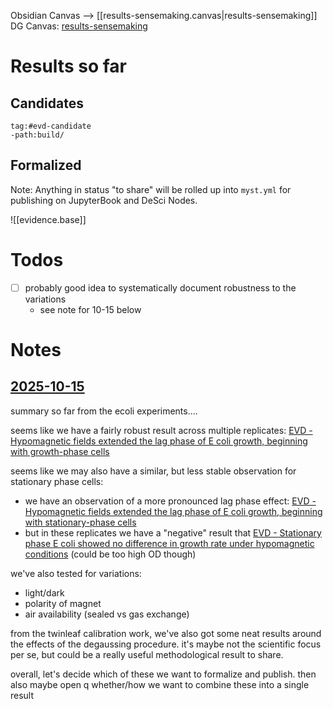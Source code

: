 Obsidian Canvas --> [[results-sensemaking.canvas|results-sensemaking]]
DG Canvas: [results-sensemaking](../Discourse%20Canvas/results-sensemaking.md)
# Results so far

## Candidates
```query
tag:#evd-candidate
-path:build/
```

## Formalized

Note: Anything in status "to share" will be rolled up into `myst.yml` for publishing on JupyterBook and DeSci Nodes.

![[evidence.base]]

# Todos

- [ ] probably good idea to systematically document robustness to the variations
	- see note for 10-15 below
# Notes

## [2025-10-15](2025-10-15)

summary so far from the ecoli experiments....

seems like we have a fairly robust result across multiple replicates: [EVD - Hypomagnetic fields extended the lag phase of E coli growth, beginning with growth-phase cells](discourse_graph/EVD%20-%20Hypomagnetic%20fields%20extended%20the%20lag%20phase%20of%20E%20coli%20growth,%20beginning%20with%20growth-phase%20cells.md)

seems like we may also have a similar, but less stable observation for stationary phase cells:
- we have an observation of a more pronounced lag phase effect: [EVD - Hypomagnetic fields extended the lag phase of E coli growth, beginning with stationary-phase cells](discourse_graph/EVD%20-%20Hypomagnetic%20fields%20extended%20the%20lag%20phase%20of%20E%20coli%20growth,%20beginning%20with%20stationary-phase%20cells.md)
- but in these replicates we have a "negative" result that [EVD - Stationary phase E coli showed no difference in growth rate under hypomagnetic conditions](discourse_graph/EVD%20-%20Stationary%20phase%20E%20coli%20showed%20no%20difference%20in%20growth%20rate%20under%20hypomagnetic%20conditions.md) (could be too high OD though)

we've also tested for variations:
- light/dark
- polarity of magnet
- air availability (sealed vs gas exchange)

from the twinleaf calibration work, we've also got some neat results around the effects of the degaussing procedure. it's maybe not the scientific focus per se, but could be a really useful methodological result to share.

overall, let's decide which of these we want to formalize and publish.
then also maybe open q whether/how we want to combine these into a single result
